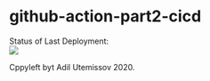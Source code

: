
# github-action-part2-cicd


Status of Last Deployment:<br>
<img src="https://github.com/AdilkhanKTR/github-action-part2-cicd/workflows/CI-CD-Pipeline-to-aws/badge.svg?branch=master"><br>

Cppyleft byt Adil Utemissov 2020.
